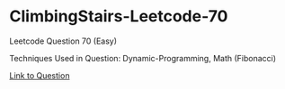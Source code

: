 # ClimbingStairs-Leetcode-70

Leetcode Question 70 (Easy)

Techniques Used in Question:
Dynamic-Programming, Math (Fibonacci)

[Link to Question](https://leetcode.com/problems/climbing-stairs/)
